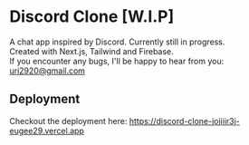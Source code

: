 # Discord Clone [W.I.P]

A chat app inspired by Discord. Currently still in progress.  
Created with Next.js, Tailwind and Firebase.  
If you encounter any bugs, I'll be happy to hear from you: uri2920@gmail.com





## Deployment

Checkout the deployment here: https://discord-clone-jojiiir3j-eugee29.vercel.app

